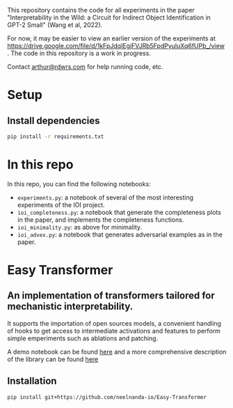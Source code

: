 This repository contains the code for all experiments in the paper "Interpretability in the Wild: a Circuit for Indirect Object Identification in GPT-2 Small" (Wang et al, 2022).

For now, it may be easier to view an earlier version of the experiments at https://drive.google.com/file/d/1kFpJdqIEgjFVJRb5FpdPyuluXq6fUPb_/view . The code in this repository is a work in progress. 

Contact arthur@rdwrs.com for help running code, etc.

# Setup

## Install dependencies

```bash
pip install -r requirements.txt
```

# In this repo

In this repo, you can find the following notebooks:

* `experiments.py`: a notebook of several of the most interesting experiments of the IOI project.
* `ioi_completeness.py`: a notebook that generate the completeness plots in the paper, and implements the completeness functions.
* `ioi_minimality.py`: as above for minimality.
* `ioi_advex.py`: a notebook that generates adversarial examples as in the paper.

# Easy Transformer

## An implementation of transformers tailored for mechanistic interpretability.

It supports the importation of open sources models, a convenient handling of hooks 
to get access to intermediate activations and features to perform simple emperiments such as ablations and patching.

A demo notebook can be found [here](https://colab.research.google.com/github/neelnanda-io/Easy-Transformer/blob/main/EasyTransformer_Demo.ipynb) and a more comprehensive description of the library can be found [here](https://colab.research.google.com/drive/1_tH4PfRSPYuKGnJbhC1NqFesOYuXrir_#scrollTo=zs8juArnyuyB)


## Installation

`pip install git+https://github.com/neelnanda-io/Easy-Transformer`

